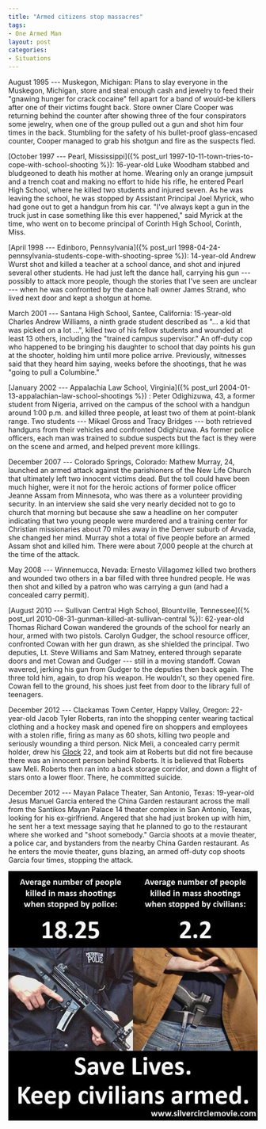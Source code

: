 ```yaml
---
title: "Armed citizens stop massacres"
tags:
- One Armed Man
layout: post
categories:
- Situations
---
```


August 1995 --- Muskegon, Michigan: Plans to slay everyone in the Muskegon, Michigan, store and steal enough cash and jewelry to feed their "gnawing hunger for crack cocaine" fell apart for a band of would-be killers after one of their victims fought back. Store owner Clare Cooper was returning behind the counter after showing three of the four conspirators some jewelry, when one of the group pulled out a gun and shot him four times in the back. Stumbling for the safety of his bullet-proof glass-encased counter, Cooper managed to grab his shotgun and fire as the suspects fled.

[October 1997 --- Pearl, Mississippi]({% post_url 1997-10-11-town-tries-to-cope-with-school-shooting %}): 16-year-old Luke Woodham stabbed and bludgeoned to death his mother at home. Wearing only an orange jumpsuit and a trench coat and making no effort to hide his rifle, he entered Pearl High School, where he killed two students and injured seven. As he was leaving the school, he was stopped by Assistant Principal Joel Myrick, who had gone out to get a handgun from his car. "I've always kept a gun in the truck just in case something like this ever happened," said Myrick at the time, who went on to become principal of Corinth High School, Corinth, Miss.

[April 1998 --- Edinboro, Pennsylvania]({% post_url 1998-04-24-pennsylvania-students-cope-with-shooting-spree %}): 14-year-old Andrew Wurst shot and killed a teacher at a school dance, and shot and injured several other students. He had just left the dance hall, carrying his gun --- possibly to attack more people, though the stories that I've seen are unclear --- when he was confronted by the dance hall owner James Strand, who lived next door and kept a shotgun at home.

March 2001 --- Santana High School, Santee, California: 15-year-old Charles Andrew Williams, a ninth grade student described as "... a kid that was picked on a lot ...", killed two of his fellow students and wounded at least 13 others, including the "trained campus supervisor." An off-duty cop who happened to be bringing his daughter to school that day points his gun at the shooter, holding him until more police arrive. Previously, witnesses said that they heard him saying, weeks before the shootings, that he was "going to pull a Columbine."

[January 2002 --- Appalachia Law School, Virginia]({% post_url 2004-01-13-appalachian-law-school-shootings %})
: Peter Odighizuwa, 43, a former student from Nigeria, arrived on the campus of the school with a handgun around 1:00 p.m. and killed three people, at least two of them at point-blank range. Two students --- Mikael Gross and Tracy Bridges --- both retrieved handguns from their vehicles and confronted Odighizuwa. As former police officers, each man was trained to subdue suspects but the fact is they were on the scene and armed, and helped prevent more killings.

December 2007 --- Colorado Springs, Colorado: Mathew Murray, 24, launched an armed attack against the parishioners of the New Life Church that ultimately left two innocent victims dead. But the toll could have been much higher, were it not for the heroic actions of former police officer Jeanne Assam from Minnesota, who was there as a volunteer providing security. In an interview she said she very nearly decided not to go to church that morning but because she saw a headline on her computer indicating that two young people were murdered and a training center for Christian missionaries about 70 miles away in the Denver suburb of Arvada, she changed her mind. Murray shot a total of five people before an armed Assam shot and killed him. There were about 7,000 people at the church at the time of the attack.

May 2008 --- Winnemucca, Nevada: Ernesto Villagomez killed two brothers and wounded two others in a bar filled with three hundred people. He was then shot and killed by a patron who was carrying a gun (and had a concealed carry permit).

[August 2010 --- Sullivan Central High School, Blountville, Tennessee]({% post_url 2010-08-31-gunman-killed-at-sullivan-central %}): 62-year-old Thomas Richard Cowan wandered the grounds of the school for nearly an hour, armed with two pistols. Carolyn Gudger, the school resource officer, confronted Cowan with her gun drawn, as she shielded the principal. Two deputies, Lt. Steve Williams and Sam Matney, entered through separate doors and met Cowan and Gudger --- still in a moving standoff. Cowan wavered, jerking his gun from Gudger to the deputies then back again. The three told him, again, to drop his weapon. He wouldn't, so they opened fire. Cowan fell to the ground, his shoes just feet from door to the library full of teenagers.

December 2012 --- Clackamas Town Center, Happy Valley, Oregon: 22-year-old Jacob Tyler Roberts, ran into the shopping center wearing tactical clothing and a hockey mask and opened fire on shoppers and employees with a stolen rifle, firing as many as 60 shots, killing two people and seriously wounding a third person. Nick Meli, a concealed carry permit holder, drew his [Glock](https://us.glock.com/) 22, and took aim at Roberts but did not fire because there was an innocent person behind Roberts. It is believed that Roberts saw Meli. Roberts then ran into a back storage corridor, and down a flight of stars onto a lower floor. There, he committed suicide.

December 2012 --- Mayan Palace Theater, San Antonio, Texas: 19-year-old Jesus Manuel Garcia entered the China Garden restaurant across the mall from the Santikos Mayan Palace 14 theater complex in San Antonio, Texas, looking for his ex-girlfriend. Angered that she had just broken up with him, he sent her a text message saying that he planned to go to the restaurant where she worked and "shoot somebody." Garcia shoots at a movie theater, a police car, and bystanders from the nearby China Garden restaurant. As he enters the movie theater, guns blazing, an armed off-duty cop shoots Garcia four times, stopping the attack.

![Armed citizens stop massacres](/assets/img/20130112-armed-civilians-save-lives.jpg)

